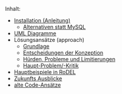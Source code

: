 Inhalt:

- [Installation (Anleitung)](Installation-(Anleitung))
  - [Alternativen statt MySQL](Alternativen-statt-MySQL)
- [UML Diagramme](UML-Diagramme)
- Lösungsansätze (approach)
  - [Grundlage](Grundlage)
  - [Entscheidungen der Konzeption](Entscheidungen-der-Konzeption)
  - [Hürden, Probleme und Limitierungen](Hürden,-Probleme-und-Limitierungen)
  - [Haupt-Problem/-Kritik](Haupt-Problem--Kritik)
- [Hauptbeispiele in RoDEL](Hauptbeispiele-in-RoDEL)
- [Zukunfts Ausblicke](Zukunfts-Ausblicke)
- [alte Code-Ansätze](alte-Code-Ansätze)

